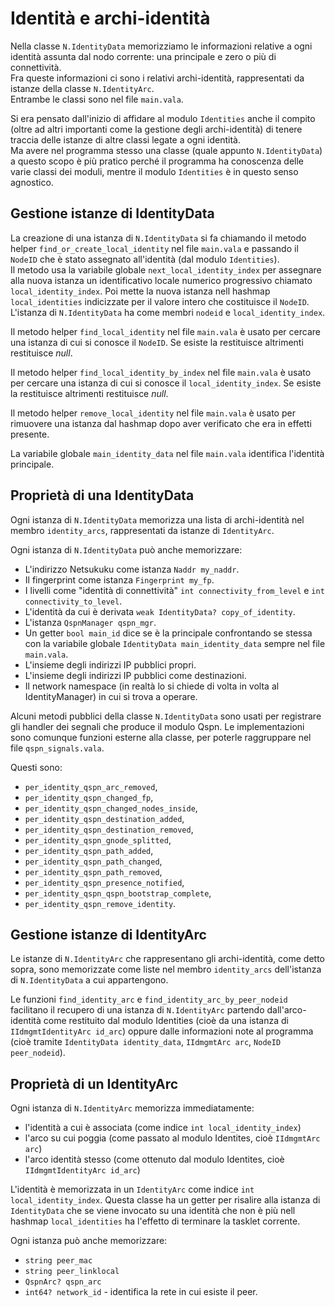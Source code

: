 # Identità e archi-identità

Nella classe `N.IdentityData` memorizziamo le informazioni relative a ogni identità
assunta dal nodo corrente: una principale e zero o più di connettività.  
Fra queste informazioni ci sono i relativi archi-identità, rappresentati da istanze
della classe `N.IdentityArc`.  
Entrambe le classi sono nel file `main.vala`.

Si era pensato dall'inizio di affidare al modulo `Identities` anche il compito
(oltre ad altri importanti come la gestione degli archi-identità)
di tenere traccia delle istanze di altre classi legate a ogni identità.  
Ma avere nel programma stesso una classe (quale appunto `N.IdentityData`)
a questo scopo è più pratico perché il programma ha conoscenza delle varie
classi dei moduli, mentre il modulo `Identities` è in questo senso agnostico.

## Gestione istanze di IdentityData

La creazione di una istanza di `N.IdentityData` si fa chiamando il metodo
helper `find_or_create_local_identity` nel file `main.vala` e passando
il `NodeID` che è stato assegnato all'identità (dal modulo `Identities`).  
Il metodo usa la variabile globale `next_local_identity_index` per assegnare alla
nuova istanza un identificativo locale numerico progressivo chiamato
`local_identity_index`. Poi mette la nuova istanza nell hashmap `local_identities`
indicizzate per il valore intero che costituisce il `NodeID`.  
L'istanza di `N.IdentityData` ha come membri `nodeid` e `local_identity_index`.

Il metodo helper `find_local_identity` nel file `main.vala` è usato per cercare una
istanza di cui si conosce il `NodeID`. Se esiste la restituisce altrimenti
restituisce *null*.

Il metodo helper `find_local_identity_by_index` nel file `main.vala` è usato per
cercare una istanza di cui si conosce il `local_identity_index`. Se esiste la
restituisce altrimenti restituisce *null*.

Il metodo helper `remove_local_identity` nel file `main.vala` è usato per rimuovere
una istanza dal hashmap dopo aver verificato che era in effetti presente.

La variabile globale `main_identity_data` nel file `main.vala` identifica l'identità
principale.

## Proprietà di una IdentityData

Ogni istanza di `N.IdentityData` memorizza una lista di archi-identità nel membro
`identity_arcs`, rappresentati da istanze di `IdentityArc`.

Ogni istanza di `N.IdentityData` può anche memorizzare:

*   L'indirizzo Netsukuku come istanza `Naddr my_naddr`.
*   Il fingerprint come istanza `Fingerprint my_fp`.
*   I livelli come "identità di connettività" `int connectivity_from_level` e
    `int connectivity_to_level`.
*   L'identità da cui è derivata `weak IdentityData? copy_of_identity`.
*   L'istanza `QspnManager qspn_mgr`.
*   Un getter `bool main_id` dice se è la principale confrontando se stessa con la
    variabile globale `IdentityData main_identity_data` sempre nel file `main.vala`.
*   L'insieme degli indirizzi IP pubblici propri.
*   L'insieme degli indirizzi IP pubblici come destinazioni.
*   Il network namespace (in realtà lo si chiede di volta in volta al IdentityManager)
    in cui si trova a operare.

Alcuni metodi pubblici della classe `N.IdentityData` sono usati per registrare gli
handler dei segnali che produce il modulo Qspn. Le implementazioni sono comunque
funzioni esterne alla classe, per poterle raggruppare nel file `qspn_signals.vala`.

Questi sono:

*  `per_identity_qspn_arc_removed`,
*  `per_identity_qspn_changed_fp`,
*  `per_identity_qspn_changed_nodes_inside`,
*  `per_identity_qspn_destination_added`,
*  `per_identity_qspn_destination_removed`,
*  `per_identity_qspn_gnode_splitted`,
*  `per_identity_qspn_path_added`,
*  `per_identity_qspn_path_changed`,
*  `per_identity_qspn_path_removed`,
*  `per_identity_qspn_presence_notified`,
*  `per_identity_qspn_qspn_bootstrap_complete`,
*  `per_identity_qspn_remove_identity`.

## Gestione istanze di IdentityArc

Le istanze di `N.IdentityArc` che rappresentano gli archi-identità, come detto sopra,
sono memorizzate come liste nel membro `identity_arcs` dell'istanza di
`N.IdentityData` a cui appartengono.

Le funzioni `find_identity_arc` e `find_identity_arc_by_peer_nodeid` facilitano
il recupero di una istanza di `N.IdentityArc` partendo dall'arco-identità come
restituito dal modulo Identities (cioè da una istanza di
`IIdmgmtIdentityArc id_arc`) oppure dalle informazioni note al programma (cioè
tramite `IdentityData identity_data`, `IIdmgmtArc arc`, `NodeID peer_nodeid`).

## Proprietà di un IdentityArc

Ogni istanza di `N.IdentityArc` memorizza immediatamente:

*   l'identità a cui è associata (come indice
    `int local_identity_index`)
*   l'arco su cui poggia (come passato al modulo Identites, cioè `IIdmgmtArc arc`)
*   l'arco identità stesso (come ottenuto dal modulo Identites, cioè
    `IIdmgmtIdentityArc id_arc`)

L'identità è memorizzata in un `IdentityArc` come indice `int local_identity_index`.
Questa classe ha un getter per risalire alla istanza
di `IdentityData` che se viene invocato su una identità che non è più nell hashmap
`local_identities` ha l'effetto di terminare la tasklet corrente.

Ogni istanza può anche memorizzare:

*   `string peer_mac`
*   `string peer_linklocal`
*   `QspnArc? qspn_arc`
*   `int64? network_id` - identifica la rete in cui esiste il peer.
